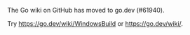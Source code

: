 The Go wiki on GitHub has moved to go.dev (#61940).

Try <https://go.dev/wiki/WindowsBuild> or <https://go.dev/wiki/>.

